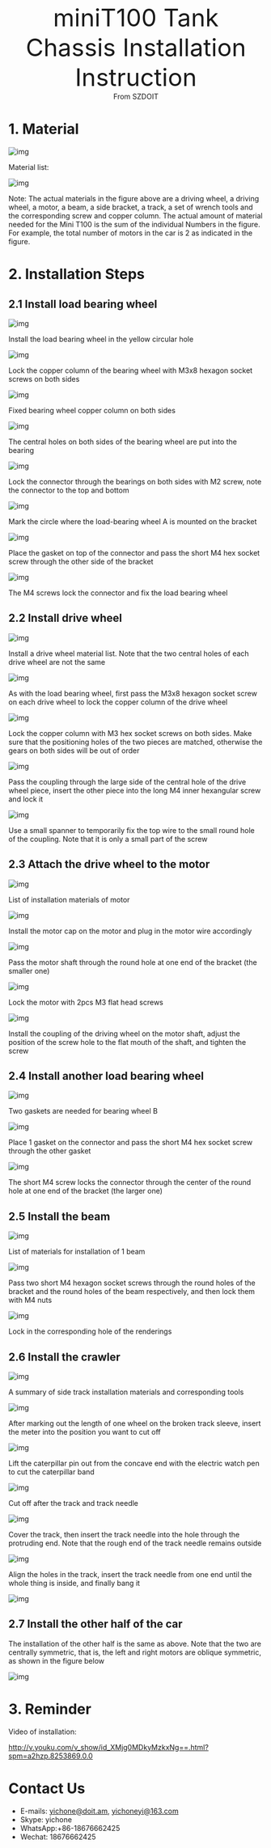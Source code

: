 <center><font size=10> miniT100 Tank Chassis Installation Instruction </center></font>
<center> From SZDOIT</center> 

# 1. Material

![img](wps1.jpg)

Material list:

![img](wps2.jpg) 

Note: The actual materials in the figure above are a driving wheel, a driving wheel, a motor, a beam, a side bracket, a track, a set of wrench tools and the corresponding screw and copper column. The actual amount of material needed for the Mini T100 is the sum of the individual Numbers in the figure. For example, the total number of motors in the car is 2 as indicated in the figure.

# 2. Installation Steps

## 2.1 Install load bearing wheel

![img](wps3.jpg) 

Install the load bearing wheel in the yellow circular hole

![img](wps4.jpg) 

Lock the copper column of the bearing wheel with M3x8 hexagon socket screws on both sides

![img](wps5.jpg) 

Fixed bearing wheel copper column on both sides

![img](wps6.jpg) 

The central holes on both sides of the bearing wheel are put into the bearing

![img](wps7.jpg) 

Lock the connector through the bearings on both sides with M2 screw, note the connector to the top and bottom

![img](wps8.jpg) 

Mark the circle where the load-bearing wheel A is mounted on the bracket

![img](wps9.jpg) 

Place the gasket on top of the connector and pass the short M4 hex socket screw through the other side of the bracket

![img](wps10.jpg) 

The M4 screws lock the connector and fix the load bearing wheel

## 2.2 Install drive wheel

![img](wps11.jpg) 

Install a drive wheel material list. Note that the two central holes of each drive wheel are not the same

![img](wps12.jpg) 

As with the load bearing wheel, first pass the M3x8 hexagon socket screw on each drive wheel to lock the copper column of the drive wheel

![img](wps13.jpg) 

Lock the copper column with M3 hex socket screws on both sides. Make sure that the positioning holes of the two pieces are matched, otherwise the gears on both sides will be out of order

![img](wps14.jpg) 

Pass the coupling through the large side of the central hole of the drive wheel piece, insert the other piece into the long M4 inner hexangular screw and lock it

![img](wps15.jpg) 

Use a small spanner to temporarily fix the top wire to the small round hole of the coupling. Note that it is only a small part of the screw

## 2.3 Attach the drive wheel to the motor

![img](wps16.jpg) 

List of installation materials of motor

![img](wps17.jpg) 

Install the motor cap on the motor and plug in the motor wire accordingly

![img](wps18.jpg) 

Pass the motor shaft through the round hole at one end of the bracket (the smaller one)

![img](wps19.jpg) 

Lock the motor with 2pcs M3 flat head screws

![img](wps20.jpg) 

Install the coupling of the driving wheel on the motor shaft, adjust the position of the screw hole to the flat mouth of the shaft, and tighten the screw

## 2.4 Install another load bearing wheel

![img](wps21.jpg) 

Two gaskets are needed for bearing wheel B

![img](wps22.jpg) 

Place 1 gasket on the connector and pass the short M4 hex socket screw through the other gasket

![img](wps23.jpg) 

The short M4 screw locks the connector through the center of the round hole at one end of the bracket (the larger one)

## 2.5 Install the beam

![img](wps24.jpg) 

List of materials for installation of 1 beam

![img](wps25.jpg) 

Pass two short M4 hexagon socket screws through the round holes of the bracket and the round holes of the beam respectively, and then lock them with M4 nuts

![img](wps26.jpg) 

Lock in the corresponding hole of the renderings

## 2.6 Install the crawler

![img](wps27.jpg) 

A summary of side track installation materials and corresponding tools

![img](wps28.jpg) 

After marking out the length of one wheel on the broken track sleeve, insert the meter into the position you want to cut off

![img](wps29.jpg) 

Lift the caterpillar pin out from the concave end with the electric watch pen to cut the caterpillar band

![img](wps30.jpg) 

Cut off after the track and track needle

![img](wps31.jpg) 

Cover the track, then insert the track needle into the hole through the protruding end. Note that the rough end of the track needle remains outside

![img](wps32.jpg) 

Align the holes in the track, insert the track needle from one end until the whole thing is inside, and finally bang it

![img](wps33.jpg) 



## 2.7 Install the other half of the car

The installation of the other half is the same as above. Note that the two are centrally symmetric, that is, the left and right motors are oblique symmetric, as shown in the figure below

![img](wps34.jpg) 





# 3.  Reminder

Video of installation:

http://v.youku.com/v_show/id_XMjg0MDkyMzkxNg==.html?spm=a2hzp.8253869.0.0



# Contact Us

- E-mails: [yichone@doit.am](mailto:yichone@doit.am), [yichoneyi@163.com](mailto:yichoneyi@163.com)
- Skype: yichone
- WhatsApp:+86-18676662425
- Wechat: 18676662425